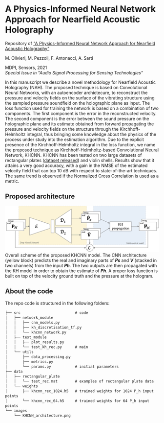# A Physics-Informed Neural Network Approach for Nearfield Acoustic Holography
Repository of ["A Physics-Informed Neural Network Approach for Nearfield Acoustic Holography"](https://www.mdpi.com/1424-8220/21/23/7834) 

M. Olivieri, M. Pezzoli, F. Antonacci, A. Sarti

MDPI, Sensors, 2021 </br>
_Special Issue in "Audio Signal Processing for Sensing Technologies"_

In this manuscript we describe a novel methodology for Nearfield Acoustic Holography (NAH). The proposed technique is based on Convolutional Neural Networks, with an autoencoder archictecure, to reconstruct the pressure and velocity fields on the surface of the vibrating structure using the sampled pressure soundfield on the holographic plane as input. The loss function used for training the network is based on a combination of two components. The first component is the error in the reconstructed velocity. The second component is the error between the sound pressure on the holographic plane and its estimate obtained from forward propagating the pressure and velocity fields on the structure through the Kirchhoff-Helmholtz integral, thus bringing some knowledge about the physics of the process under study into the estimation algorithm. Due to the explicit presence of the Kirchhoff-Helmholtz integral in the loss function, we name the proposed technique as Kirchhoff-Helmholtz-based Convolutional Neural Network, KHCNN. KHCNN has been tested on two large datasets of rectangular plates ([dataset released](https://zenodo.org/record/5702615#.YjRXgi9Q1TZ)) and violin shells.
Results show that it attains a very good accuracy, with a gain in the NMSE of the estimated velocity field that can top 10 dB with respect to state-of-the-art techniques. The same trend is observed if the Normalized Cross Correlation is used as a metric.

## Proposed architecture

![alt text](https://github.com/polimi-ispl/nah-khcnn/blob/main/images/KHCNN_architecture.png)
Overall scheme of the proposed KHCNN model. The CNN architecture (yellow block) predicts the real and imaginary parts of **_Ps_** and **_V_** (stacked in two channels) from the input **_Ph_**. The two outputs are then propagated with the KH model in order to obtain the estimate of **_Ph_**. A proper loss function is built on top of the velocity ground truth and the pressure at the hologram.

## About the code
The repo code is structured in the following folders:
```
├── src                         # code
│   ├── network_module              
│   │   ├── cnn_models.py
│   │   ├── kh_discretisation_tf.py
│   │   └── khcnn_network.py
│   ├── test_module              
│   │   ├── plot_results.py
│   │   └── test_kh_rec.py      # main
│   └── utils
│       ├── data_processing.py
│       ├── metrics.py
│       └── params.py           # initial parameters
├── data
│   ├── rectangular_plate              
│   │   └── test_rec.mat        # examples of rectangular plate data
│   └── weights
│       ├── khcnn_rec_1024.h5   # trained weights for 1024 P_h input points
│       └── khcnn_rec_64.h5     # trained weights for 64 P_h input points
└── images
    └── KHCNN_architecture.png                     
```
